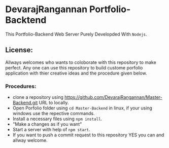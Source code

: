 # DevarajRangannan Portfolio-Backtend
  This Portfolio-Backend Web Server Purely Developded With `Nodejs`.

## License:
  Allways welcomes who wants to coloborate with this repository to make perfect. Any one can use this repository to build custome porfolio application with thier creative ideas and the procedure given below.

### Procedures:
  * clone a repository using https://github.com/DevarajRangannan/Master-Backend.git URL to locally.
  * Open Porfolio folder using `cd Master-Backend` in linux, if your using windows use the repective commands.
  * Install a necessary files using `npm install`.
  * "Make a changes as if you want"
  * Start a server with help of `npm start`.
  * If you want to push a commit request to this repository YES you can and allway welcome.